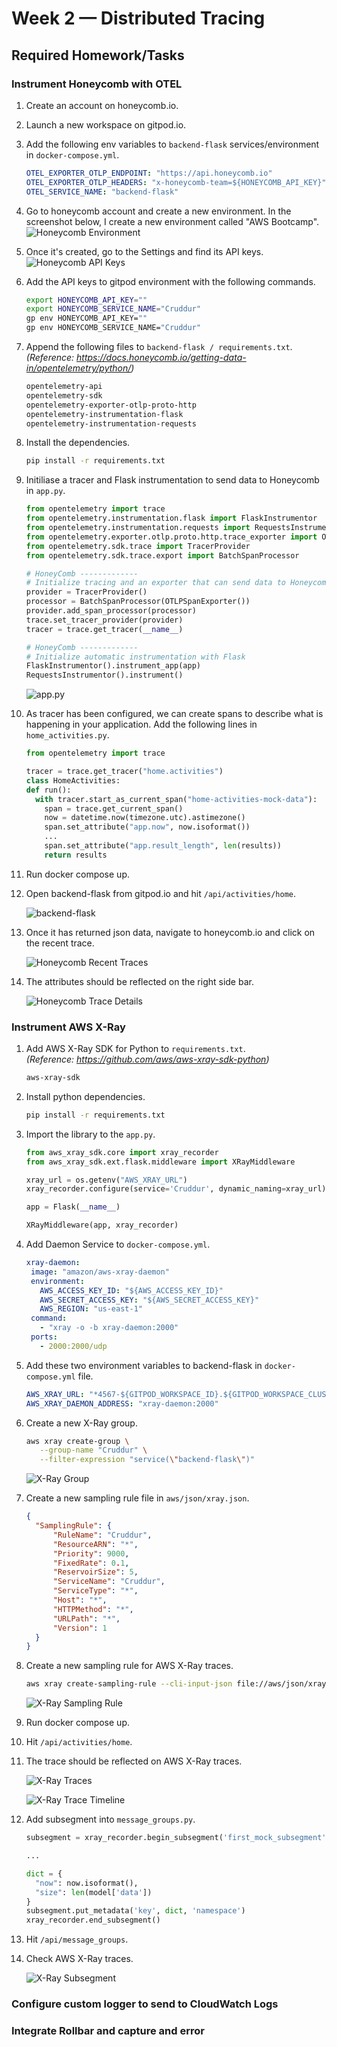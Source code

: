# Week 2 — Distributed Tracing

## Required Homework/Tasks

### Instrument Honeycomb with OTEL

1. Create an account on honeycomb.io.
2. Launch a new workspace on gitpod.io.
3. Add the following env variables to `backend-flask` services/environment in `docker-compose.yml`.

   ```yml
   OTEL_EXPORTER_OTLP_ENDPOINT: "https://api.honeycomb.io"
   OTEL_EXPORTER_OTLP_HEADERS: "x-honeycomb-team=${HONEYCOMB_API_KEY}"
   OTEL_SERVICE_NAME: "backend-flask"
   ```
4. Go to honeycomb account and create a new environment. In the screenshot below, I create a new environment called "AWS Bootcamp".
   ![Honeycomb Environment](assets2/week-2/honeycomb-env.png)
   
5. Once it's created, go to the Settings and find its API keys.
   ![Honeycomb API Keys](assets2/week-2/honeycomb-api-keys.png)
  
6. Add the API keys to gitpod environment with the following commands.

   ```sh
   export HONEYCOMB_API_KEY=""
   export HONEYCOMB_SERVICE_NAME="Cruddur"
   gp env HONEYCOMB_API_KEY=""
   gp env HONEYCOMB_SERVICE_NAME="Cruddur"
   ```
7. Append the following files to `backend-flask / requirements.txt`.  
   *(Reference: https://docs.honeycomb.io/getting-data-in/opentelemetry/python/)*
   
   ```sh
   opentelemetry-api 
   opentelemetry-sdk 
   opentelemetry-exporter-otlp-proto-http 
   opentelemetry-instrumentation-flask 
   opentelemetry-instrumentation-requests
   ```
8. Install the dependencies.
   
   ```sh
   pip install -r requirements.txt
   ```
9. Initiliase a tracer and Flask instrumentation to send data to Honeycomb in `app.py`.
   
   ```py
   from opentelemetry import trace
   from opentelemetry.instrumentation.flask import FlaskInstrumentor
   from opentelemetry.instrumentation.requests import RequestsInstrumentor
   from opentelemetry.exporter.otlp.proto.http.trace_exporter import OTLPSpanExporter
   from opentelemetry.sdk.trace import TracerProvider
   from opentelemetry.sdk.trace.export import BatchSpanProcessor
   ```
   
   ```py
   # HoneyComb -------------
   # Initialize tracing and an exporter that can send data to Honeycomb
   provider = TracerProvider()
   processor = BatchSpanProcessor(OTLPSpanExporter())
   provider.add_span_processor(processor)
   trace.set_tracer_provider(provider)
   tracer = trace.get_tracer(__name__)
   ```
   
   ```py
   # HoneyComb -------------
   # Initialize automatic instrumentation with Flask
   FlaskInstrumentor().instrument_app(app)
   RequestsInstrumentor().instrument()
   ```
   
   ![app.py](assets2/week-2/app-py.png)
10. As tracer has been configured, we can create spans to describe what is happening in your application.
    Add the following lines in `home_activities.py`.
    
    ```py
    from opentelemetry import trace
    
    tracer = trace.get_tracer("home.activities")
    class HomeActivities:
    def run():
      with tracer.start_as_current_span("home-activities-mock-data"):
        span = trace.get_current_span()
        now = datetime.now(timezone.utc).astimezone()
        span.set_attribute("app.now", now.isoformat())
        ...
        span.set_attribute("app.result_length", len(results))
        return results
    ```
11. Run docker compose up.
12. Open backend-flask from gitpod.io and hit `/api/activities/home`.

    ![backend-flask](assets2/week-2/backend-result.png)
13. Once it has returned json data, navigate to honeycomb.io and click on the recent trace.

    ![Honeycomb Recent Traces](assets2/week-2/honeycomb-recent-traces.png)
14. The attributes should be reflected on the right side bar.
    
    ![Honeycomb Trace Details](assets2/week-2/honeycomb-trace-details.png)

### Instrument AWS X-Ray

1. Add AWS X-Ray SDK for Python to `requirements.txt`.  
   *(Reference: https://github.com/aws/aws-xray-sdk-python)*
   
   ```txt
   aws-xray-sdk
   ```
2. Install python dependencies.

   ```sh
   pip install -r requirements.txt
   ```
3. Import the library to the `app.py`.

   ```py
   from aws_xray_sdk.core import xray_recorder
   from aws_xray_sdk.ext.flask.middleware import XRayMiddleware

   xray_url = os.getenv("AWS_XRAY_URL")
   xray_recorder.configure(service='Cruddur', dynamic_naming=xray_url)
   
   app = Flask(__name__)
   
   XRayMiddleware(app, xray_recorder)
   ```
4. Add Daemon Service to `docker-compose.yml`.

   ```yml
   xray-daemon:
    image: "amazon/aws-xray-daemon"
    environment:
      AWS_ACCESS_KEY_ID: "${AWS_ACCESS_KEY_ID}"
      AWS_SECRET_ACCESS_KEY: "${AWS_SECRET_ACCESS_KEY}"
      AWS_REGION: "us-east-1"
    command:
      - "xray -o -b xray-daemon:2000"
    ports:
      - 2000:2000/udp
   ```
5. Add these two environment variables to backend-flask in `docker-compose.yml` file.

   ```yml
   AWS_XRAY_URL: "*4567-${GITPOD_WORKSPACE_ID}.${GITPOD_WORKSPACE_CLUSTER_HOST}*"
   AWS_XRAY_DAEMON_ADDRESS: "xray-daemon:2000"
   ```
6. Create a new X-Ray group.
   
   ```sh
   aws xray create-group \
      --group-name "Cruddur" \
      --filter-expression "service(\"backend-flask\")"
   ```
   
   ![X-Ray Group](assets2/week-2/x-ray-group.png)
7. Create a new sampling rule file in `aws/json/xray.json`.

   ```json
   {
     "SamplingRule": {
         "RuleName": "Cruddur",
         "ResourceARN": "*",
         "Priority": 9000,
         "FixedRate": 0.1,
         "ReservoirSize": 5,
         "ServiceName": "Cruddur",
         "ServiceType": "*",
         "Host": "*",
         "HTTPMethod": "*",
         "URLPath": "*",
         "Version": 1
     }
   }
   ```
8. Create a new sampling rule for AWS X-Ray traces.

   ```sh
   aws xray create-sampling-rule --cli-input-json file://aws/json/xray.json
   ```
   
   ![X-Ray Sampling Rule](assets2/week-2/x-ray-sampling-rules.png)
9. Run docker compose up.
10. Hit `/api/activities/home`.
11. The trace should be reflected on AWS X-Ray traces.

    ![X-Ray Traces](assets2/week-2/x-ray-trace.png)
    
    ![X-Ray Trace Timeline](assets2/week-2/x-ray-segments-timeline.png)
12. Add subsegment into `message_groups.py`.

    ```py
    subsegment = xray_recorder.begin_subsegment('first_mock_subsegment')
    
    ...
    
    dict = {
      "now": now.isoformat(),
      "size": len(model['data'])
    }
    subsegment.put_metadata('key', dict, 'namespace')
    xray_recorder.end_subsegment()
    ```
13. Hit `/api/message_groups`.
14. Check AWS X-Ray traces.

    ![X-Ray Subsegment](assets2/week-2/x-ray-subsegment-metadata.png)  

### Configure custom logger to send to CloudWatch Logs

### Integrate Rollbar and capture and error
